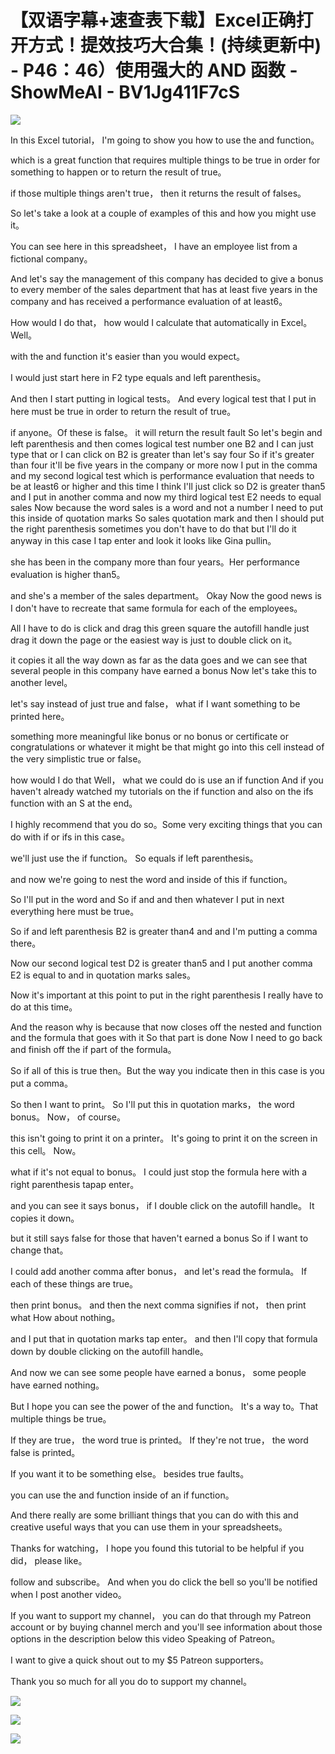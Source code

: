 # 【双语字幕+速查表下载】Excel正确打开方式！提效技巧大合集！(持续更新中) - P46：46）使用强大的 AND 函数 - ShowMeAI - BV1Jg411F7cS

![](img/5d134be359adaaaf159264a337a5f4ba_0.png)

In this Excel tutorial， I'm going to show you how to use the and function。

 which is a great function that requires multiple things to be true in order for something to happen or to return the result of true。

 if those multiple things aren't true， then it returns the result of falses。

 So let's take a look at a couple of examples of this and how you might use it。

 You can see here in this spreadsheet， I have an employee list from a fictional company。

 And let's say the management of this company has decided to give a bonus to every member of the sales department that has at least five years in the company and has received a performance evaluation of at least6。

 How would I do that， how would I calculate that automatically in Excel。 Well。

 with the and function it's easier than you would expect。

 I would just start here in F2 type equals and left parenthesis。

 And then I start putting in logical tests。 And every logical test that I put in here must be true in order to return the result of true。

 if anyone。Of these is false。 it will return the result fault So let's begin and left parenthesis and then comes logical test number one B2 and I can just type that or I can click on B2 is greater than let's say four So if it's greater than four it'll be five years in the company or more now I put in the comma and my second logical test which is performance evaluation that needs to be at least6 or higher and this time I think I'll just click so D2 is greater than5 and I put in another comma and now my third logical test E2 needs to equal sales Now because the word sales is a word and not a number I need to put this inside of quotation marks So sales quotation mark and then I should put the right parenthesis sometimes you don't have to do that but I'll do it anyway in this case I tap enter and look it looks like Gina pullin。

 she has been in the company more than four years。Her performance evaluation is higher than5。

 and she's a member of the sales department。 Okay Now the good news is I don't have to recreate that same formula for each of the employees。

 All I have to do is click and drag this green square the autofill handle just drag it down the page or the easiest way is just to double click on it。

 it copies it all the way down as far as the data goes and we can see that several people in this company have earned a bonus Now let's take this to another level。

 let's say instead of just true and false， what if I want something to be printed here。

 something more meaningful like bonus or no bonus or certificate or congratulations or whatever it might be that might go into this cell instead of the very simplistic true or false。

 how would I do that Well， what we could do is use an if function And if you haven't already watched my tutorials on the if function and also on the ifs function with an S at the end。

 I highly recommend that you do so。Some very exciting things that you can do with if or ifs in this case。

 we'll just use the if function。 So equals if left parenthesis。

 and now we're going to nest the word and inside of this if function。

 So I'll put in the word and So if and and then whatever I put in next everything here must be true。

 So if and left parenthesis B2 is greater than4 and and I'm putting a comma there。

 Now our second logical test D2 is greater than5 and I put another comma E2 is equal to and in quotation marks sales。

 Now it's important at this point to put in the right parenthesis I really have to do at this time。

 And the reason why is because that now closes off the nested and function and the formula that goes with it So that part is done Now I need to go back and finish off the if part of the formula。

 So if all of this is true then。But the way you indicate then in this case is you put a comma。

 So then I want to print。 So I'll put this in quotation marks， the word bonus。 Now， of course。

 this isn't going to print it on a printer。 It's going to print it on the screen in this cell。 Now。

 what if it's not equal to bonus。 I could just stop the formula here with a right parenthesis tapap enter。

 and you can see it says bonus， if I double click on the autofill handle。 It copies it down。

 but it still says false for those that haven't earned a bonus So if I want to change that。

 I could add another comma after bonus， and let's read the formula。 If each of these things are true。

 then print bonus。 and then the next comma signifies if not， then print what How about nothing。

 and I put that in quotation marks tap enter。 and then I'll copy that formula down by double clicking on the autofill handle。

 And now we can see some people have earned a bonus， some people have earned nothing。

 But I hope you can see the power of the and function。 It's a way to。That multiple things be true。

 If they are true， the word true is printed。 If they're not true， the word false is printed。

 If you want it to be something else。 besides true faults。

 you can use the and function inside of an if function。

 And there really are some brilliant things that you can do with this and creative useful ways that you can use them in your spreadsheets。

 Thanks for watching， I hope you found this tutorial to be helpful if you did， please like。

 follow and subscribe。 And when you do click the bell so you'll be notified when I post another video。

 If you want to support my channel， you can do that through my Patreon account or by buying channel merch and you'll see information about those options in the description below this video Speaking of Patreon。

 I want to give a quick shout out to my $5 Patreon supporters。

 Thank you so much for all you do to support my channel。



![](img/5d134be359adaaaf159264a337a5f4ba_2.png)

![](img/5d134be359adaaaf159264a337a5f4ba_3.png)

![](img/5d134be359adaaaf159264a337a5f4ba_4.png)